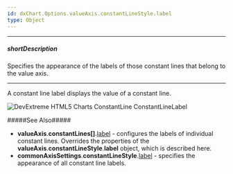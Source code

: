 ```yaml
---
id: dxChart.Options.valueAxis.constantLineStyle.label
type: Object
---
```

---
##### shortDescription
Specifies the appearance of the labels of those constant lines that belong to the value axis.

---
A constant line label displays the value of a constant line.

![DevExtreme HTML5 Charts ConstantLine ConstantLineLabel](/images/ChartJS/visual_elements/constant_line_labels.png)

#####See Also#####
- **valueAxis**.**constantLines[]**.[label](/api-reference/20%20Data%20Visualization%20Widgets/dxChart/1%20Configuration/valueAxis/constantLines/label '/Documentation/ApiReference/Data_Visualization_Widgets/dxChart/Configuration/valueAxis/constantLines/label/') - configures the labels of individual constant lines. Overrides the properties of the **valueAxis**.**constantLineStyle**.**label** object, which is described here.
- **commonAxisSettings**.**constantLineStyle**.[label](/api-reference/20%20Data%20Visualization%20Widgets/dxChart/1%20Configuration/commonAxisSettings/constantLineStyle/label '/Documentation/ApiReference/Data_Visualization_Widgets/dxChart/Configuration/commonAxisSettings/constantLineStyle/label/') - specifies the appearance of all constant line labels.